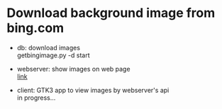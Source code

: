 # Download background image from bing.com

- db: download images  
getbingimage.py -d start 

- webserver: show images on web page  
 [link](http://65.49.232.31:88)

- client: GTK3 app to view images by webserver's api  
in progress...
